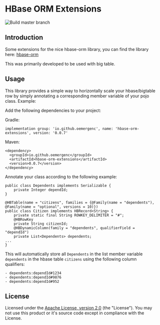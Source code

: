 # HBase ORM Extensions
![Build master branch](https://github.com/oemergenc/hbase-orm-extensions/workflows/Build%20master%20branch/badge.svg?branch=master)
## Introduction
Some extensions for the nice hbase-orm library, you can find the library here: [hbase-orm](https://flipkart-incubator.github.io/hbase-orm/)

This was primarily developed to be used with big table.

## Usage
This library provides a simple way to horizontally scale your hbase/bigtable row by simply annotating a corresponding member variable of your pojo class. Example:

Add the following dependencies to your project:

Gradle:
```
implementation group: 'io.github.oemergenc', name: 'hbase-orm-extensions', version: '0.0.7'
```
Maven:
```
<dependency>
  <groupId>io.github.oemergenc</groupId>
  <artifactId>hbase-orm-extensions</artifactId>
  <version>0.0.7</version>
</dependency>
```

Annotate your class according to the following example:
```
public class Dependents implements Serializable {
    private Integer dependId;
}

@HBTable(name = "citizens", families = {@Family(name = "dependents"), @Family(name = "optional", versions = 10)})
public class Citizen implements HBRecord<String> {
    private static final String ROWKEY_DELIMITER = "#";
    @HBRowKey
    private String citizenId;
    @HBDynamicColumn(family = "dependents", qualifierField = "dependId")
    private List<Dependents> dependents; 
...
}
```

This will automatically store all `Dependents` in the list member variable `dependents` in the hbase table `citizens` using the following column qualifiers: 
```
- dependents:dependId#1234
- dependents:dependId#9876
- dependents:dependId#952
```

## License

Licensed under the [Apache License, version 2.0](https://www.apache.org/licenses/LICENSE-2.0) (the "License"). You may not use this product or it's source code except in compliance with the License.
